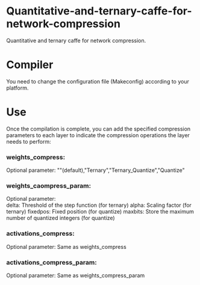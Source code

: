 # Quantitative-and-ternary-caffe-for-network-compression
Quantitative and ternary caffe for network compression.

# Compiler
You need to change the configuration file (Makeconfig) according to your platform.
# Use
Once the compilation is complete, you can add the specified compression parameters to each layer to indicate the compression operations the layer needs to perform:

### weights_compress: 
 Optional parameter: ""(default),"Ternary","Ternary_Quantize","Quantize"
### weights_caompress_param: 
 Optional parameter:  
 delta: Threshold of the step function (for ternary) 
 alpha: Scaling factor (for ternary)
 fixedpos: Fixed position (for quantize)
 maxbits: Store the maximum number of quantized integers (for quantize)
 
 ### activations_compress: 
 Optional parameter: Same as weights_compress
 ### activations_compress_param:
 Optional parameter: Same as weights_compress_param
